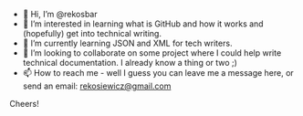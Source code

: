 - 👋 Hi, I’m @rekosbar
- 👀 I’m interested in learning what is GitHub and how it works and (hopefully) get into technical writing. 
- 🌱 I’m currently learning JSON and XML for tech writers.
- 💞️ I’m looking to collaborate on some project where I could help write technical documentation. I already know a thing or two ;)
- 📫 How to reach me - well I guess you can leave me a message here, or send an email: rekosiewicz@gmail.com

Cheers!

<!---
rekosbar/rekosbar is a ✨ special ✨ repository because its `README.md` (this file) appears on your GitHub profile.
You can click the Preview link to take a look at your changes.
--->
